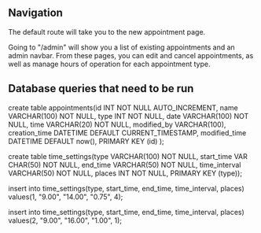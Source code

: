 ## Navigation

The default route will take you to the new appointment page.

Going to "/admin" will show you a list of existing appointments and an admin navbar. From these pages, you can edit and cancel appointments, as well as manage hours of operation for each appointment type.


## Database queries that need to be run

create table appointments(id INT NOT NULL AUTO_INCREMENT, name VARCHAR(100) NOT NULL, type INT NOT NULL, date VARCHAR(100) NOT NULL, time VARCHAR(20) NOT NULL, modified_by VARCHAR(100), creation_time DATETIME DEFAULT CURRENT_TIMESTAMP, modified_time DATETIME DEFAULT now(), PRIMARY KEY (id) );

create table time_settings(type VARCHAR(100) NOT NULL, start_time VAR
CHAR(50) NOT NULL, end_time VARCHAR(50) NOT NULL, time_interval VARCHAR(50) NOT NULL, places INT NOT NULL, PRIMARY KEY (type));

insert into time_settings(type, start_time, end_time, time_interval, places) values(1, "9.00", "14.00", "0.75", 4);

insert into time_settings(type, start_time, end_time, time_interval, places) values(2, "9.00", "16.00", "1.00", 1);
